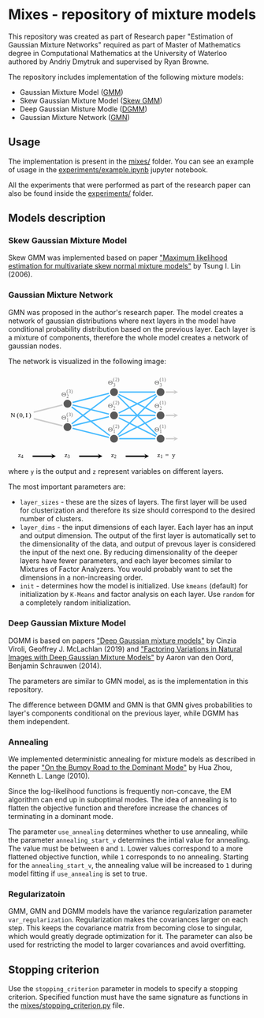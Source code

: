 # **Mixes** - repository of mixture models

This repository was created as part of Research paper "Estimation of Gaussian Mixture Networks"
required as part of Master of Mathematics degree in Computational Mathematics at the University of Waterloo authored
by Andriy Dmytruk and supervised by Ryan Browne.

The repository includes implementation of the following mixture models:
* Gaussian Mixture Model ([GMM](mixes/GMM.py))
* Skew Gaussian Mixture Model ([Skew GMM](mixes/SkewGMM.py))
* Deep Gaussian Misture Modle ([DGMM](mixes/DGMM.py))
* Gaussian Mixture Network ([GMN](mixes/GMN.py))

## Usage

The implementation is present in the [mixes/](mixes/) folder.
You can see an example of usage in the [experiments/example.ipynb](experiments/example.ipynb) jupyter notebook.

All the experiments that were performed as part of the research paper can also be found inside the [experiments/](experiments/) folder.

## Models description

### Skew Gaussian Mixture Model

Skew GMM was implemented based on paper 
["Maximum likelihood estimation for multivariate skew normal mixture models"](https://www.sciencedirect.com/science/article/pii/S0047259X08001152)
by Tsung I. Lin (2006).

### Gaussian Mixture Network

GMN was proposed in the author's research paper. The model creates a network of gaussian distributions
where next layers in the model have conditional probability distribution based on the previous layer.
Each layer is a mixture of components, therefore the whole model creates a network of gaussian nodes.

The network is visualized in the following image:
<?xml version="1.0" encoding="UTF-8" standalone="no"?><svg   xmlns:dc="http://purl.org/dc/elements/1.1/"   xmlns:cc="http://creativecommons.org/ns#"   xmlns:rdf="http://www.w3.org/1999/02/22-rdf-syntax-ns#"   xmlns:svg="http://www.w3.org/2000/svg"   xmlns="http://www.w3.org/2000/svg"   viewBox="0 0 345.96133 178.63733"   height="178.63733"   width="345.96133"   xml:space="preserve"   id="svg2"   version="1.1"><metadata     id="metadata8"><rdf:RDF><cc:Work         rdf:about=""><dc:format>image/svg+xml</dc:format><dc:type           rdf:resource="http://purl.org/dc/dcmitype/StillImage" /></cc:Work></rdf:RDF></metadata><defs     id="defs6" /><g     transform="matrix(1.3333333,0,0,-1.3333333,0,178.63733)"     id="g10"><g       transform="translate(90.167,33.009)"       id="g12"><g         id="g14"><g           id="g16"><g             id="g18"><g               transform="translate(-86.846,32.942)"               id="g20"><g                 id="g22"><g                   transform="translate(-3.321,-65.951)"                   id="g24"><text                     id="text28"                     style="font-variant:normal;font-weight:normal;font-size:9.96259975px;font-family:CMSY10;-inkscape-font-specification:CMSY10;writing-mode:lr-tb;fill:#000000;fill-opacity:1;fill-rule:nonzero;stroke:none"                     transform="matrix(1,0,0,-1,3.321,65.951)"><tspan                       id="tspan26"                       y="0"                       x="0">N</tspan></text><text                     id="text32"                     style="font-variant:normal;font-weight:normal;font-size:9.96259975px;font-family:CMR10;-inkscape-font-specification:CMR10;writing-mode:lr-tb;fill:#000000;fill-opacity:1;fill-rule:nonzero;stroke:none"                     transform="matrix(1,0,0,-1,12.963,65.951)"><tspan                       id="tspan30"                       y="0"                       x="0 3.8744552">(0</tspan></text><text                     id="text36"                     style="font-variant:normal;font-weight:normal;font-size:9.96259975px;font-family:CMMI10;-inkscape-font-specification:CMMI10;writing-mode:lr-tb;fill:#000000;fill-opacity:1;fill-rule:nonzero;stroke:none"                     transform="matrix(1,0,0,-1,21.819,65.951)"><tspan                       id="tspan34"                       y="0"                       x="0 4.4313645">,I</tspan></text><text                     id="text40"                     style="font-variant:normal;font-weight:normal;font-size:9.96259975px;font-family:CMR10;-inkscape-font-specification:CMR10;writing-mode:lr-tb;fill:#000000;fill-opacity:1;fill-rule:nonzero;stroke:none"                     transform="matrix(1,0,0,-1,31.408,65.951)"><tspan                       id="tspan38"                       y="0"                       x="0">)</tspan></text><g                     transform="translate(3.321,65.951)"                     id="g42" /></g></g><g                 transform="translate(86.846,-32.942)"                 id="g44" /></g></g><g             id="g46"><g               id="g48"><g                 id="g50"><path                   id="path52"                   style="fill:#595959;fill-opacity:1;fill-rule:nonzero;stroke:#ffffff;stroke-width:1.99255002;stroke-linecap:butt;stroke-linejoin:miter;stroke-miterlimit:10;stroke-dasharray:none;stroke-opacity:1"                   d="m 6.97394,17.71672 c 0,3.85165 -3.1223,6.97394 -6.97394,6.97394 -3.85164,0 -6.97394,-3.12229 -6.97394,-6.97394 0,-3.85164 3.1223,-6.97394 6.97394,-6.97394 3.85164,0 6.97394,3.1223 6.97394,6.97394 z" /></g><g                 transform="translate(0,17.716)"                 id="g54"><g                   id="g56" /><g                   transform="translate(0,-17.716)"                   id="g58" /></g></g><g               id="g60"><g                 id="g62"><path                   id="path64"                   style="fill:#595959;fill-opacity:1;fill-rule:nonzero;stroke:#ffffff;stroke-width:1.99255002;stroke-linecap:butt;stroke-linejoin:miter;stroke-miterlimit:10;stroke-dasharray:none;stroke-opacity:1"                   d="m 6.97394,53.15024 c 0,3.85165 -3.1223,6.97394 -6.97394,6.97394 -3.85164,0 -6.97394,-3.12229 -6.97394,-6.97394 0,-3.85164 3.1223,-6.97394 6.97394,-6.97394 3.85164,0 6.97394,3.1223 6.97394,6.97394 z" /></g><g                 transform="translate(0,53.149)"                 id="g66"><g                   id="g68" /><g                   transform="translate(0,-53.149)"                   id="g70" /></g></g><g               id="g72"><g                 id="g74"><path                   id="path76"                   style="fill:#595959;fill-opacity:1;fill-rule:nonzero;stroke:#ffffff;stroke-width:1.99255002;stroke-linecap:butt;stroke-linejoin:miter;stroke-miterlimit:10;stroke-dasharray:none;stroke-opacity:1"                   d="m 77.84094,0 c 0,3.85164 -3.12228,6.97394 -6.97394,6.97394 -3.85163,0 -6.97393,-3.1223 -6.97393,-6.97394 0,-3.85164 3.1223,-6.97394 6.97393,-6.97394 3.85166,0 6.97394,3.1223 6.97394,6.97394 z" /></g><g                 transform="translate(70.866)"                 id="g78"><g                   id="g80" /><g                   transform="translate(-70.866)"                   id="g82" /></g></g><g               id="g84"><g                 id="g86"><path                   id="path88"                   style="fill:#595959;fill-opacity:1;fill-rule:nonzero;stroke:#ffffff;stroke-width:1.99255002;stroke-linecap:butt;stroke-linejoin:miter;stroke-miterlimit:10;stroke-dasharray:none;stroke-opacity:1"                   d="m 77.84094,35.43349 c 0,3.85165 -3.12228,6.97393 -6.97394,6.97393 -3.85163,0 -6.97393,-3.12228 -6.97393,-6.97393 0,-3.85164 3.1223,-6.97394 6.97393,-6.97394 3.85166,0 6.97394,3.1223 6.97394,6.97394 z" /></g><g                 transform="translate(70.866,35.433)"                 id="g90"><g                   id="g92" /><g                   transform="translate(-70.866,-35.433)"                   id="g94" /></g></g><g               id="g96"><g                 id="g98"><path                   id="path100"                   style="fill:#595959;fill-opacity:1;fill-rule:nonzero;stroke:#ffffff;stroke-width:1.99255002;stroke-linecap:butt;stroke-linejoin:miter;stroke-miterlimit:10;stroke-dasharray:none;stroke-opacity:1"                   d="m 77.84094,70.867 c 0,3.85166 -3.12228,6.97394 -6.97394,6.97394 -3.85163,0 -6.97393,-3.12228 -6.97393,-6.97394 0,-3.85163 3.1223,-6.97393 6.97393,-6.97393 3.85166,0 6.97394,3.1223 6.97394,6.97393 z" /></g><g                 transform="translate(70.866,70.866)"                 id="g102"><g                   id="g104" /><g                   transform="translate(-70.866,-70.866)"                   id="g106" /></g></g><g               id="g108"><g                 id="g110"><path                   id="path112"                   style="fill:#595959;fill-opacity:1;fill-rule:nonzero;stroke:#ffffff;stroke-width:1.99255002;stroke-linecap:butt;stroke-linejoin:miter;stroke-miterlimit:10;stroke-dasharray:none;stroke-opacity:1"                   d="m 148.70798,0 c 0,3.85164 -3.12228,6.97394 -6.97394,6.97394 -3.85165,0 -6.97394,-3.1223 -6.97394,-6.97394 0,-3.85164 3.12229,-6.97394 6.97394,-6.97394 3.85166,0 6.97394,3.1223 6.97394,6.97394 z" /></g><g                 transform="translate(141.732)"                 id="g114"><g                   id="g116" /><g                   transform="translate(-141.732)"                   id="g118" /></g></g><g               id="g120"><g                 id="g122"><path                   id="path124"                   style="fill:#595959;fill-opacity:1;fill-rule:nonzero;stroke:#ffffff;stroke-width:1.99255002;stroke-linecap:butt;stroke-linejoin:miter;stroke-miterlimit:10;stroke-dasharray:none;stroke-opacity:1"                   d="m 148.70798,35.43349 c 0,3.85165 -3.12228,6.97393 -6.97394,6.97393 -3.85165,0 -6.97394,-3.12228 -6.97394,-6.97393 0,-3.85164 3.12229,-6.97394 6.97394,-6.97394 3.85166,0 6.97394,3.1223 6.97394,6.97394 z" /></g><g                 transform="translate(141.732,35.433)"                 id="g126"><g                   id="g128" /><g                   transform="translate(-141.732,-35.433)"                   id="g130" /></g></g><g               id="g132"><g                 id="g134"><path                   id="path136"                   style="fill:#595959;fill-opacity:1;fill-rule:nonzero;stroke:#ffffff;stroke-width:1.99255002;stroke-linecap:butt;stroke-linejoin:miter;stroke-miterlimit:10;stroke-dasharray:none;stroke-opacity:1"                   d="m 148.70798,70.867 c 0,3.85166 -3.12228,6.97394 -6.97394,6.97394 -3.85165,0 -6.97394,-3.12228 -6.97394,-6.97394 0,-3.85163 3.12229,-6.97393 6.97394,-6.97393 3.85166,0 6.97394,3.1223 6.97394,6.97393 z" /></g><g                 transform="translate(141.732,70.866)"                 id="g138"><g                   id="g140" /><g                   transform="translate(-141.732,-70.866)"                   id="g142" /></g></g></g><g             id="g144"><g               id="g146"><g                 id="g148" /><g                 transform="translate(-9.222,28.989)"                 id="g150"><g                   id="g152"><g                     transform="translate(-80.945,-61.998)"                     id="g154"><text                       id="text158"                       style="font-variant:normal;font-weight:normal;font-size:9.96259975px;font-family:CMR10;-inkscape-font-specification:CMR10;writing-mode:lr-tb;fill:#595959;fill-opacity:1;fill-rule:nonzero;stroke:none"                       transform="matrix(1,0,0,-1,80.945,61.998)"><tspan                         id="tspan156"                         y="0"                         x="0">Θ</tspan></text><text                       id="text164"                       style="font-variant:normal;font-weight:normal;font-size:6.97380018px;font-family:CMR7;-inkscape-font-specification:CMR7;writing-mode:lr-tb;fill:#595959;fill-opacity:1;fill-rule:nonzero;stroke:none"                       transform="matrix(1,0,0,-1,88.694,67.173)"><tspan                         id="tspan160"                         y="0"                         x="0 3.1131043 7.0846834">(3)</tspan><tspan                         id="tspan162"                         y="7.8319998"                         x="0">1</tspan></text><g                       transform="translate(80.945,61.998)"                       id="g166" /></g></g><g                   transform="translate(9.222,-28.989)"                   id="g168" /></g></g><g               id="g170"><g                 id="g172" /><g                 transform="translate(-9.222,64.43)"                 id="g174"><g                   id="g176"><g                     transform="translate(-80.945,-97.439)"                     id="g178"><text                       id="text182"                       style="font-variant:normal;font-weight:normal;font-size:9.96259975px;font-family:CMR10;-inkscape-font-specification:CMR10;writing-mode:lr-tb;fill:#595959;fill-opacity:1;fill-rule:nonzero;stroke:none"                       transform="matrix(1,0,0,-1,80.945,97.439)"><tspan                         id="tspan180"                         y="0"                         x="0">Θ</tspan></text><text                       id="text188"                       style="font-variant:normal;font-weight:normal;font-size:6.97380018px;font-family:CMR7;-inkscape-font-specification:CMR7;writing-mode:lr-tb;fill:#595959;fill-opacity:1;fill-rule:nonzero;stroke:none"                       transform="matrix(1,0,0,-1,88.694,102.614)"><tspan                         id="tspan184"                         y="0"                         x="0 3.1131043 7.0846834">(3)</tspan><tspan                         id="tspan186"                         y="7.8309999"                         x="0">2</tspan></text><g                       transform="translate(80.945,97.439)"                       id="g190" /></g></g><g                   transform="translate(9.222,-64.43)"                   id="g192" /></g></g><g               id="g194"><g                 id="g196" /><g                 transform="translate(61.66,11.268)"                 id="g198"><g                   id="g200"><g                     transform="translate(-151.827,-44.277)"                     id="g202"><text                       id="text206"                       style="font-variant:normal;font-weight:normal;font-size:9.96259975px;font-family:CMR10;-inkscape-font-specification:CMR10;writing-mode:lr-tb;fill:#595959;fill-opacity:1;fill-rule:nonzero;stroke:none"                       transform="matrix(1,0,0,-1,151.827,44.277)"><tspan                         id="tspan204"                         y="0"                         x="0">Θ</tspan></text><text                       id="text212"                       style="font-variant:normal;font-weight:normal;font-size:6.97380018px;font-family:CMR7;-inkscape-font-specification:CMR7;writing-mode:lr-tb;fill:#595959;fill-opacity:1;fill-rule:nonzero;stroke:none"                       transform="matrix(1,0,0,-1,159.576,49.452)"><tspan                         id="tspan208"                         y="0"                         x="0 3.1131043 7.0846834">(2)</tspan><tspan                         id="tspan210"                         y="7.8309999"                         x="0">1</tspan></text><g                       transform="translate(151.827,44.277)"                       id="g214" /></g></g><g                   transform="translate(-61.66,-11.268)"                   id="g216" /></g></g><g               id="g218"><g                 id="g220" /><g                 transform="translate(61.66,46.71)"                 id="g222"><g                   id="g224"><g                     transform="translate(-151.827,-79.719)"                     id="g226"><text                       id="text230"                       style="font-variant:normal;font-weight:normal;font-size:9.96259975px;font-family:CMR10;-inkscape-font-specification:CMR10;writing-mode:lr-tb;fill:#595959;fill-opacity:1;fill-rule:nonzero;stroke:none"                       transform="matrix(1,0,0,-1,151.827,79.719)"><tspan                         id="tspan228"                         y="0"                         x="0">Θ</tspan></text><text                       id="text236"                       style="font-variant:normal;font-weight:normal;font-size:6.97380018px;font-family:CMR7;-inkscape-font-specification:CMR7;writing-mode:lr-tb;fill:#595959;fill-opacity:1;fill-rule:nonzero;stroke:none"                       transform="matrix(1,0,0,-1,159.576,84.894)"><tspan                         id="tspan232"                         y="0"                         x="0 3.1131043 7.0846834">(2)</tspan><tspan                         id="tspan234"                         y="7.8319998"                         x="0">2</tspan></text><g                       transform="translate(151.827,79.719)"                       id="g238" /></g></g><g                   transform="translate(-61.66,-46.71)"                   id="g240" /></g></g><g               id="g242"><g                 id="g244" /><g                 transform="translate(61.66,82.151)"                 id="g246"><g                   id="g248"><g                     transform="translate(-151.827,-115.16)"                     id="g250"><text                       id="text254"                       style="font-variant:normal;font-weight:normal;font-size:9.96259975px;font-family:CMR10;-inkscape-font-specification:CMR10;writing-mode:lr-tb;fill:#595959;fill-opacity:1;fill-rule:nonzero;stroke:none"                       transform="matrix(1,0,0,-1,151.827,115.16)"><tspan                         id="tspan252"                         y="0"                         x="0">Θ</tspan></text><text                       id="text260"                       style="font-variant:normal;font-weight:normal;font-size:6.97380018px;font-family:CMR7;-inkscape-font-specification:CMR7;writing-mode:lr-tb;fill:#595959;fill-opacity:1;fill-rule:nonzero;stroke:none"                       transform="matrix(1,0,0,-1,159.576,120.335)"><tspan                         id="tspan256"                         y="0"                         x="0 3.1131043 7.0846834">(2)</tspan><tspan                         id="tspan258"                         y="7.8319998"                         x="0">3</tspan></text><g                       transform="translate(151.827,115.16)"                       id="g262" /></g></g><g                   transform="translate(-61.66,-82.151)"                   id="g264" /></g></g><g               id="g266"><g                 id="g268" /><g                 transform="translate(132.543,11.268)"                 id="g270"><g                   id="g272"><g                     transform="translate(-222.71,-44.277)"                     id="g274"><text                       id="text278"                       style="font-variant:normal;font-weight:normal;font-size:9.96259975px;font-family:CMR10;-inkscape-font-specification:CMR10;writing-mode:lr-tb;fill:#595959;fill-opacity:1;fill-rule:nonzero;stroke:none"                       transform="matrix(1,0,0,-1,222.71,44.277)"><tspan                         id="tspan276"                         y="0"                         x="0">Θ</tspan></text><text                       id="text284"                       style="font-variant:normal;font-weight:normal;font-size:6.97380018px;font-family:CMR7;-inkscape-font-specification:CMR7;writing-mode:lr-tb;fill:#595959;fill-opacity:1;fill-rule:nonzero;stroke:none"                       transform="matrix(1,0,0,-1,230.459,49.452)"><tspan                         id="tspan280"                         y="0"                         x="0 3.1131043 7.0846834">(1)</tspan><tspan                         id="tspan282"                         y="7.8309999"                         x="0">1</tspan></text><g                       transform="translate(222.71,44.277)"                       id="g286" /></g></g><g                   transform="translate(-132.543,-11.268)"                   id="g288" /></g></g><g               id="g290"><g                 id="g292" /><g                 transform="translate(132.543,46.71)"                 id="g294"><g                   id="g296"><g                     transform="translate(-222.71,-79.719)"                     id="g298"><text                       id="text302"                       style="font-variant:normal;font-weight:normal;font-size:9.96259975px;font-family:CMR10;-inkscape-font-specification:CMR10;writing-mode:lr-tb;fill:#595959;fill-opacity:1;fill-rule:nonzero;stroke:none"                       transform="matrix(1,0,0,-1,222.71,79.719)"><tspan                         id="tspan300"                         y="0"                         x="0">Θ</tspan></text><text                       id="text308"                       style="font-variant:normal;font-weight:normal;font-size:6.97380018px;font-family:CMR7;-inkscape-font-specification:CMR7;writing-mode:lr-tb;fill:#595959;fill-opacity:1;fill-rule:nonzero;stroke:none"                       transform="matrix(1,0,0,-1,230.459,84.894)"><tspan                         id="tspan304"                         y="0"                         x="0 3.1131043 7.0846834">(1)</tspan><tspan                         id="tspan306"                         y="7.8319998"                         x="0">2</tspan></text><g                       transform="translate(222.71,79.719)"                       id="g310" /></g></g><g                   transform="translate(-132.543,-46.71)"                   id="g312" /></g></g><g               id="g314"><g                 id="g316" /><g                 transform="translate(132.543,82.151)"                 id="g318"><g                   id="g320"><g                     transform="translate(-222.71,-115.16)"                     id="g322"><text                       id="text326"                       style="font-variant:normal;font-weight:normal;font-size:9.96259975px;font-family:CMR10;-inkscape-font-specification:CMR10;writing-mode:lr-tb;fill:#595959;fill-opacity:1;fill-rule:nonzero;stroke:none"                       transform="matrix(1,0,0,-1,222.71,115.16)"><tspan                         id="tspan324"                         y="0"                         x="0">Θ</tspan></text><text                       id="text332"                       style="font-variant:normal;font-weight:normal;font-size:6.97380018px;font-family:CMR7;-inkscape-font-specification:CMR7;writing-mode:lr-tb;fill:#595959;fill-opacity:1;fill-rule:nonzero;stroke:none"                       transform="matrix(1,0,0,-1,230.459,120.335)"><tspan                         id="tspan328"                         y="0"                         x="0 3.1131043 7.0846834">(1)</tspan><tspan                         id="tspan330"                         y="7.8319998"                         x="0">3</tspan></text><g                       transform="translate(222.71,115.16)"                       id="g334" /></g></g><g                   transform="translate(-132.543,-82.151)"                   id="g336" /></g></g></g><g             id="g338"><g               id="g340"><path                 id="path342"                 style="fill:none;stroke:#48bbff;stroke-width:1.99255002;stroke-linecap:butt;stroke-linejoin:miter;stroke-miterlimit:10;stroke-dasharray:none;stroke-opacity:1"                 d="M 7.7341,15.78816 63.1497,1.93376" /></g><g               id="g344"><path                 id="path346"                 style="fill:none;stroke:#48bbff;stroke-width:1.99255002;stroke-linecap:butt;stroke-linejoin:miter;stroke-miterlimit:10;stroke-dasharray:none;stroke-opacity:1"                 d="M 7.73373,19.65474 63.14934,33.50893" /></g><g               id="g348"><path                 id="path350"                 style="fill:none;stroke:#48bbff;stroke-width:1.99255002;stroke-linecap:butt;stroke-linejoin:miter;stroke-miterlimit:10;stroke-dasharray:none;stroke-opacity:1"                 d="M 6.3773,22.50426 64.5058,66.10057" /></g><g               id="g352"><path                 id="path354"                 style="fill:none;stroke:#48bbff;stroke-width:1.99255002;stroke-linecap:butt;stroke-linejoin:miter;stroke-miterlimit:10;stroke-dasharray:none;stroke-opacity:1"                 d="M 6.37814,48.3804 64.50655,4.78375" /></g><g               id="g356"><path                 id="path358"                 style="fill:none;stroke:#48bbff;stroke-width:1.99255002;stroke-linecap:butt;stroke-linejoin:miter;stroke-miterlimit:10;stroke-dasharray:none;stroke-opacity:1"                 d="M 7.73434,51.23076 63.14984,37.37624" /></g><g               id="g360"><path                 id="path362"                 style="fill:none;stroke:#48bbff;stroke-width:1.99255002;stroke-linecap:butt;stroke-linejoin:miter;stroke-miterlimit:10;stroke-dasharray:none;stroke-opacity:1"                 d="M 7.73349,55.09746 63.14925,68.95152" /></g><g               id="g364"><path                 id="path366"                 style="fill:none;stroke:#48bbff;stroke-width:1.99255002;stroke-linecap:butt;stroke-linejoin:miter;stroke-miterlimit:10;stroke-dasharray:none;stroke-opacity:1"                 d="m 78.85556,0 h 54.93938" /></g><g               id="g368"><path                 id="path370"                 style="fill:none;stroke:#48bbff;stroke-width:1.99255002;stroke-linecap:butt;stroke-linejoin:miter;stroke-miterlimit:10;stroke-dasharray:none;stroke-opacity:1"                 d="m 78.0139,3.56415 56.62341,28.31193" /></g><g               id="g372"><path                 id="path374"                 style="fill:none;stroke:#48bbff;stroke-width:1.99255002;stroke-linecap:butt;stroke-linejoin:miter;stroke-miterlimit:10;stroke-dasharray:none;stroke-opacity:1"                 d="M 76.52121,5.63612 136.13075,65.2459" /></g><g               id="g376"><path                 id="path378"                 style="fill:none;stroke:#48bbff;stroke-width:1.99255002;stroke-linecap:butt;stroke-linejoin:miter;stroke-miterlimit:10;stroke-dasharray:none;stroke-opacity:1"                 d="M 78.01427,31.87851 134.6377,3.56633" /></g><g               id="g380"><path                 id="path382"                 style="fill:none;stroke:#48bbff;stroke-width:1.99255002;stroke-linecap:butt;stroke-linejoin:miter;stroke-miterlimit:10;stroke-dasharray:none;stroke-opacity:1"                 d="m 78.85544,35.44281 54.93963,-2.3e-4" /></g><g               id="g384"><path                 id="path386"                 style="fill:none;stroke:#48bbff;stroke-width:1.99255002;stroke-linecap:butt;stroke-linejoin:miter;stroke-miterlimit:10;stroke-dasharray:none;stroke-opacity:1"                 d="m 78.0134,39.00662 56.62368,28.31195" /></g><g               id="g388"><path                 id="path390"                 style="fill:none;stroke:#48bbff;stroke-width:1.99255002;stroke-linecap:butt;stroke-linejoin:miter;stroke-miterlimit:10;stroke-dasharray:none;stroke-opacity:1"                 d="M 76.52193,65.24806 136.13136,5.6382" /></g><g               id="g392"><path                 id="path394"                 style="fill:none;stroke:#48bbff;stroke-width:1.99255002;stroke-linecap:butt;stroke-linejoin:miter;stroke-miterlimit:10;stroke-dasharray:none;stroke-opacity:1"                 d="M 78.01476,67.32101 134.63792,39.0087" /></g><g               id="g396"><path                 id="path398"                 style="fill:none;stroke:#48bbff;stroke-width:1.99255002;stroke-linecap:butt;stroke-linejoin:miter;stroke-miterlimit:10;stroke-dasharray:none;stroke-opacity:1"                 d="m 78.85544,70.88568 54.93963,-3.7e-4" /></g></g><g             id="g400"><g               id="g402"><path                 id="path404"                 style="fill:none;stroke:#cccccc;stroke-width:1.99255002;stroke-linecap:butt;stroke-linejoin:miter;stroke-miterlimit:10;stroke-dasharray:none;stroke-opacity:1"                 d="M -51.37822,30.5678 -7.73373,19.6546" /></g><g               id="g406"><path                 id="path408"                 style="fill:none;stroke:#cccccc;stroke-width:1.99255002;stroke-linecap:butt;stroke-linejoin:miter;stroke-miterlimit:10;stroke-dasharray:none;stroke-opacity:1"                 d="M -51.37822,40.3213 -7.73424,51.23053" /></g><g               id="g410"><path                 id="path412"                 style="fill:none;stroke:#cccccc;stroke-width:1.99255002;stroke-linecap:butt;stroke-linejoin:miter;stroke-miterlimit:10;stroke-dasharray:none;stroke-opacity:1"                 d="m 149.73907,0 h 14.18645" /><g                 transform="translate(163.92552)"                 id="g414"><g                   id="g416"><path                     id="path418"                     style="fill:#cccccc;fill-opacity:1;fill-rule:nonzero;stroke:none"                     d="M 4.38364,0 -2.63017,3.50691 0,0 -2.63017,-3.50691" /></g></g></g><g               id="g420"><path                 id="path422"                 style="fill:none;stroke:#cccccc;stroke-width:1.99255002;stroke-linecap:butt;stroke-linejoin:miter;stroke-miterlimit:10;stroke-dasharray:none;stroke-opacity:1"                 d="m 149.73907,35.44173 14.18653,-0.0064" /><g                 transform="matrix(0.99998,-4.3e-4,4.3e-4,0.99998,163.9256,35.43538)"                 id="g424"><g                   id="g426"><path                     id="path428"                     style="fill:#cccccc;fill-opacity:1;fill-rule:nonzero;stroke:none"                     d="M 4.38364,0 -2.63017,3.50691 0,0 -2.63017,-3.50691" /></g></g></g><g               id="g430"><path                 id="path432"                 style="fill:none;stroke:#cccccc;stroke-width:1.99255002;stroke-linecap:butt;stroke-linejoin:miter;stroke-miterlimit:10;stroke-dasharray:none;stroke-opacity:1"                 d="m 149.73907,70.88348 14.18653,-0.0126" /><g                 transform="matrix(0.99998,-8.9e-4,8.9e-4,0.99998,163.9256,70.87088)"                 id="g434"><g                   id="g436"><path                     id="path438"                     style="fill:#cccccc;fill-opacity:1;fill-rule:nonzero;stroke:none"                     d="M 4.38364,0 -2.63017,3.50691 0,0 -2.63017,-3.50691" /></g></g></g></g><g             id="g440"><g               id="g442"><g                 transform="translate(-75.417,-27.973)"                 id="g444"><g                   id="g446"><g                     transform="translate(-14.75,-5.036)"                     id="g448"><text                       id="text452"                       style="font-variant:normal;font-weight:normal;font-size:9.96259975px;font-family:CMMI10;-inkscape-font-specification:CMMI10;writing-mode:lr-tb;fill:#000000;fill-opacity:1;fill-rule:nonzero;stroke:none"                       transform="matrix(1,0,0,-1,14.75,5.036)"><tspan                         id="tspan450"                         y="0"                         x="0">z</tspan></text><text                       id="text456"                       style="font-variant:normal;font-weight:normal;font-size:6.97380018px;font-family:CMR7;-inkscape-font-specification:CMR7;writing-mode:lr-tb;fill:#000000;fill-opacity:1;fill-rule:nonzero;stroke:none"                       transform="matrix(1,0,0,-1,19.383,3.542)"><tspan                         id="tspan454"                         y="0"                         x="0">4</tspan></text><g                       transform="translate(14.75,5.036)"                       id="g458" /></g></g><g                   transform="translate(75.417,27.973)"                   id="g460" /></g></g><g               id="g462"><g                 transform="translate(-4.551,-27.973)"                 id="g464"><g                   id="g466"><g                     transform="translate(-85.616,-5.036)"                     id="g468"><text                       id="text472"                       style="font-variant:normal;font-weight:normal;font-size:9.96259975px;font-family:CMMI10;-inkscape-font-specification:CMMI10;writing-mode:lr-tb;fill:#000000;fill-opacity:1;fill-rule:nonzero;stroke:none"                       transform="matrix(1,0,0,-1,85.616,5.036)"><tspan                         id="tspan470"                         y="0"                         x="0">z</tspan></text><text                       id="text476"                       style="font-variant:normal;font-weight:normal;font-size:6.97380018px;font-family:CMR7;-inkscape-font-specification:CMR7;writing-mode:lr-tb;fill:#000000;fill-opacity:1;fill-rule:nonzero;stroke:none"                       transform="matrix(1,0,0,-1,90.249,3.542)"><tspan                         id="tspan474"                         y="0"                         x="0">3</tspan></text><g                       transform="translate(85.616,5.036)"                       id="g478" /></g></g><g                   transform="translate(4.551,27.973)"                   id="g480" /></g></g><g               id="g482"><g                 transform="translate(66.315,-27.973)"                 id="g484"><g                   id="g486"><g                     transform="translate(-156.482,-5.036)"                     id="g488"><text                       id="text492"                       style="font-variant:normal;font-weight:normal;font-size:9.96259975px;font-family:CMMI10;-inkscape-font-specification:CMMI10;writing-mode:lr-tb;fill:#000000;fill-opacity:1;fill-rule:nonzero;stroke:none"                       transform="matrix(1,0,0,-1,156.482,5.036)"><tspan                         id="tspan490"                         y="0"                         x="0">z</tspan></text><text                       id="text496"                       style="font-variant:normal;font-weight:normal;font-size:6.97380018px;font-family:CMR7;-inkscape-font-specification:CMR7;writing-mode:lr-tb;fill:#000000;fill-opacity:1;fill-rule:nonzero;stroke:none"                       transform="matrix(1,0,0,-1,161.115,3.542)"><tspan                         id="tspan494"                         y="0"                         x="0">2</tspan></text><g                       transform="translate(156.482,5.036)"                       id="g498" /></g></g><g                   transform="translate(-66.315,27.973)"                   id="g500" /></g></g><g               id="g502"><g                 transform="translate(136.777,-27.751)"                 id="g504"><g                   id="g506"><g                     transform="translate(-226.944,-5.258)"                     id="g508"><text                       id="text512"                       style="font-variant:normal;font-weight:normal;font-size:9.96259975px;font-family:CMMI10;-inkscape-font-specification:CMMI10;writing-mode:lr-tb;fill:#000000;fill-opacity:1;fill-rule:nonzero;stroke:none"                       transform="matrix(1,0,0,-1,226.944,5.258)"><tspan                         id="tspan510"                         y="0"                         x="0">z</tspan></text><text                       id="text516"                       style="font-variant:normal;font-weight:normal;font-size:6.97380018px;font-family:CMR7;-inkscape-font-specification:CMR7;writing-mode:lr-tb;fill:#000000;fill-opacity:1;fill-rule:nonzero;stroke:none"                       transform="matrix(1,0,0,-1,231.577,3.763)"><tspan                         id="tspan514"                         y="0"                         x="0">1</tspan></text><text                       id="text520"                       style="font-variant:normal;font-weight:normal;font-size:9.96259975px;font-family:CMR10;-inkscape-font-specification:CMR10;writing-mode:lr-tb;fill:#000000;fill-opacity:1;fill-rule:nonzero;stroke:none"                       transform="matrix(1,0,0,-1,238.814,5.258)"><tspan                         id="tspan518"                         y="0"                         x="0">=</tspan></text><text                       id="text524"                       style="font-variant:normal;font-weight:normal;font-size:9.96259975px;font-family:CMMI10;-inkscape-font-specification:CMMI10;writing-mode:lr-tb;fill:#000000;fill-opacity:1;fill-rule:nonzero;stroke:none"                       transform="matrix(1,0,0,-1,249.33,5.258)"><tspan                         id="tspan522"                         y="0"                         x="0">y</tspan></text><g                       transform="translate(226.944,5.258)"                       id="g526" /></g></g><g                   transform="translate(-136.777,27.751)"                   id="g528" /></g></g><g               id="g530"><g                 id="g532"><path                   id="path534"                   style="fill:none;stroke:#000000;stroke-width:1.99255002;stroke-linecap:butt;stroke-linejoin:miter;stroke-miterlimit:10;stroke-dasharray:none;stroke-opacity:1"                   d="m -53.15024,-26.57512 h 31.04987" /><g                   transform="translate(-22.10037,-26.57512)"                   id="g536"><g                     id="g538"><path                       id="path540"                       style="fill:#000000;fill-opacity:1;fill-rule:nonzero;stroke:none"                       d="M 4.38364,0 -2.63017,3.50691 0,0 -2.63017,-3.50691" /></g></g></g><g                 id="g542"><path                   id="path544"                   style="fill:none;stroke:#000000;stroke-width:1.99255002;stroke-linecap:butt;stroke-linejoin:miter;stroke-miterlimit:10;stroke-dasharray:none;stroke-opacity:1"                   d="M 17.71672,-26.57512 H 48.7666" /><g                   transform="translate(48.7666,-26.57512)"                   id="g546"><g                     id="g548"><path                       id="path550"                       style="fill:#000000;fill-opacity:1;fill-rule:nonzero;stroke:none"                       d="M 4.38364,0 -2.63017,3.50691 0,0 -2.63017,-3.50691" /></g></g></g><g                 id="g552"><path                   id="path554"                   style="fill:none;stroke:#000000;stroke-width:1.99255002;stroke-linecap:butt;stroke-linejoin:miter;stroke-miterlimit:10;stroke-dasharray:none;stroke-opacity:1"                   d="m 88.58376,-26.57512 h 31.04988" /><g                   transform="translate(119.63364,-26.57512)"                   id="g556"><g                     id="g558"><path                       id="path560"                       style="fill:#000000;fill-opacity:1;fill-rule:nonzero;stroke:none"                       d="M 4.38364,0 -2.63017,3.50691 0,0 -2.63017,-3.50691" /></g></g></g></g></g></g></g></g></g></svg>
where `y` is the output and `z` represent variables on different layers.

The most important parameters are: 
* `layer_sizes` - these are the sizes of layers. The first layer will be used for clusterization
and therefore its size should correspond to the desired number of clusters.
* `layer_dims` - the input dimensions of each layer. Each layer has an input and output dimension. 
The output of the first layer is automatically set to the dimensionality of the data, and output of prevous layer
is considered the input of the next one. By reducing dimensionality of the deeper layers have fewer parameters,
and each layer becomes similar to Mixtures of Factor Analyzers. You would probably want to set the 
dimensions in a non-increasing order.
* `init` - determines how the model is initialized. Use `kmeans` (default) for initialization by `K-Means` and 
factor analysis on each layer. Use `random` for a completely random initialization.



### Deep Gaussian Mixture Model

DGMM is based on papers ["Deep Gaussian mixture models"](https://link.springer.com/article/10.1007/s11222-017-9793-z) 
by Cinzia Viroli, Geoffrey J. McLachlan (2019) and
["Factoring Variations in Natural Images with Deep Gaussian Mixture Models"](https://proceedings.neurips.cc/paper/2014/hash/8c3039bd5842dca3d944faab91447818-Abstract.html)
by Aaron van den Oord, Benjamin Schrauwen (2014).

The parameters are similar to GMN model, as is the implementation in this repository.

The difference between DGMM and GMN is that GMN gives probabilities to layer's components conditional
on the previous layer, while DGMM has them independent.

### Annealing

We implemented deterministic annealing for mixture models as described in the paper
["On the Bumpy Road to the Dominant Mode"](https://onlinelibrary.wiley.com/doi/abs/10.1111/j.1467-9469.2009.00681.x?casa_token=ntehyQT23A0AAAAA:pHs1_s24ZAQvg36cwjxJTcAqgH4QW-VHwOq2p-wyHNCNSeymbOR9xEdp30sfbmjI-jxdeqrvaWr6mr8)
by Hua Zhou, Kenneth L. Lange (2010).

Since the log-likelihood functions is frequently non-concave, the EM algorithm can end up
in suboptimal modes. The idea of annealing is to flatten the objective function and therefore 
increase the chances of terminating in a dominant mode. 

The parameter `use_annealing` determines whether to use annealing, while the parameter 
`annealing_start_v` determines the intial value for annealing. The value must be between `0` and `1`.
Lower values correspond to a more flattened objective function, while `1` corresponds to no
annealing. Starting for the `annealing_start_v`, the annealing value will be increased to `1` during model fitting
if `use_annealing` is set to true.

### Regularizatoin

GMM, GMN and DGMM models have the variance regularization parameter `var_regularization`. 
Regularization makes the covariances larger on each step. This keeps the covariance matrix from becoming
close to singular, which would greatly degrade optimization for it. The parameter can also be used
for restricting the model to larger covariances and avoid overfitting.

## Stopping criterion

Use the `stopping_criterion` parameter in models to specify a stopping criterion. Specified function
must have the same signature as functions in the [mixes/stopping_criterion.py](mixes/stopping_criterion.py) file.

